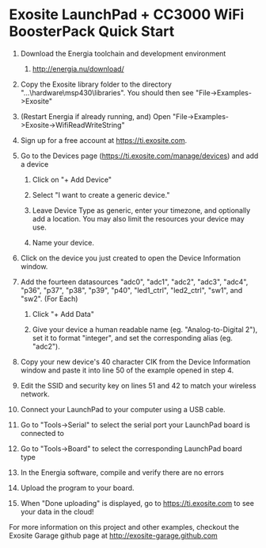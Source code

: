 Exosite LaunchPad + CC3000 WiFi BoosterPack Quick Start
=======================================================

1. Download the Energia toolchain and development environment

    1. http://energia.nu/download/

2. Copy the Exosite library folder to the directory "...\hardware\msp430\libraries\". You should then see "File->Examples->Exosite"

3. (Restart Energia if already running, and) Open "File->Examples->Exosite->WifiReadWriteString"

4. Sign up for a free account at https://ti.exosite.com.

5. Go to the Devices page (https://ti.exosite.com/manage/devices) and add a device

	1. Click on "+ Add Device"

	2. Select "I want to create a generic device."

	3. Leave Device Type as generic, enter your timezone, and optionally add a location. You may also limit the resources your device may use.

	4. Name your device.

6. Click on the device you just created to open the Device Information window.

7. Add the fourteen datasources "adc0", "adc1", "adc2", "adc3", "adc4", "p36", "p37", "p38", "p39", "p40", "led1_ctrl", "led2_ctrl", "sw1", and "sw2". (For Each)

	1. Click "+ Add Data"

	2. Give your device a human readable name (eg. "Analog-to-Digital 2"), set it to format "integer", and set the corresponding alias (eg. "adc2").

8. Copy your new device's 40 character CIK from the Device Information window and paste it into line 50 of the example opened in step 4.

9. Edit the SSID and security key on lines 51 and 42 to match your wireless network.

10. Connect your LaunchPad to your computer using a USB cable.

11. Go to "Tools->Serial" to select the serial port your LaunchPad board is connected to

12. Go to "Tools->Board" to select the corresponding LaunchPad board type
 
13. In the Energia software, compile and verify there are no errors

14. Upload the program to your board.

15. When "Done uploading" is displayed, go to https://ti.exosite.com to see your data in the cloud!

For more information on this project and other examples, checkout the Exosite Garage github page at http://exosite-garage.github.com